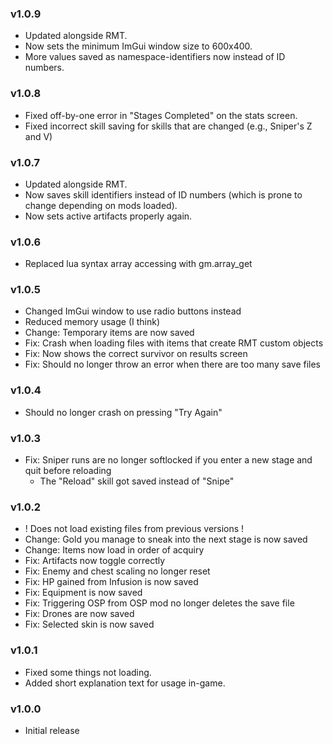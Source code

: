 ### v1.0.9
* Updated alongside RMT.
* Now sets the minimum ImGui window size to 600x400.
* More values saved as namespace-identifiers now instead of ID numbers.

### v1.0.8
* Fixed off-by-one error in "Stages Completed" on the stats screen.
* Fixed incorrect skill saving for skills that are changed (e.g., Sniper's Z and V)

### v1.0.7
* Updated alongside RMT.
* Now saves skill identifiers instead of ID numbers (which is prone to change depending on mods loaded).
* Now sets active artifacts properly again.

### v1.0.6
* Replaced lua syntax array accessing with gm.array_get

### v1.0.5
* Changed ImGui window to use radio buttons instead
* Reduced memory usage (I think)
* Change: Temporary items are now saved
* Fix: Crash when loading files with items that create RMT custom objects
* Fix: Now shows the correct survivor on results screen
* Fix: Should no longer throw an error when there are too many save files

### v1.0.4
* Should no longer crash on pressing "Try Again"

### v1.0.3
* Fix: Sniper runs are no longer softlocked if you enter a new stage and quit before reloading
    * The "Reload" skill got saved instead of "Snipe"
    
### v1.0.2
* ! Does not load existing files from previous versions !
* Change: Gold you manage to sneak into the next stage is now saved
* Change: Items now load in order of acquiry
* Fix: Artifacts now toggle correctly
* Fix: Enemy and chest scaling no longer reset
* Fix: HP gained from Infusion is now saved
* Fix: Equipment is now saved
* Fix: Triggering OSP from OSP mod no longer deletes the save file
* Fix: Drones are now saved
* Fix: Selected skin is now saved

### v1.0.1
* Fixed some things not loading.
* Added short explanation text for usage in-game.

### v1.0.0
* Initial release